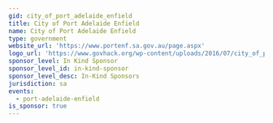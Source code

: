 ```yaml
---
gid: city_of_port_adelaide_enfield
title: City of Port Adelaide Enfield
name: City of Port Adelaide Enfield
type: government
website_url: 'https://www.portenf.sa.gov.au/page.aspx'
logo_url: 'https://www.govhack.org/wp-content/uploads/2016/07/city_of_port_adelaide_enfield.png'
sponsor_level: In Kind Sponsor
sponsor_level_id: in-kind-sponsor
sponsor_level_desc: In-Kind Sponsors
jurisdiction: sa
events:
  - port-adelaide-enfield
is_sponsor: true
---
```

